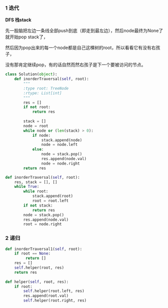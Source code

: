 ### 1 迭代 

**DFS 栈stack** 

先一股脑把左边一条线全部push到底（即走到最左边），然后node最终为None了就开始pop stack了，

然后因为pop出来的每一个node都是自己这棵树的root，所以看看它有没有右孩子，

没有那肯定继续pop，有的话自然而然右孩子是下一个要被访问的节点。

```py
class Solution(object):
    def inorderTraversal(self, root):
        """
        :type root: TreeNode
        :rtype: List[int]
        """
        res = []
        if not root:
            return res
        
        stack = []
        node = root
        while node or (len(stack) > 0):
            if node:
                stack.append(node)
                node = node.left
            else:
                node = stack.pop()
                res.append(node.val)
                node = node.right
        return res
```

```py
def inorderTraversal(self, root):
    res, stack = [], []
    while True:
        while root:
            stack.append(root)
            root = root.left
        if not stack:
            return res
        node = stack.pop()
        res.append(node.val)
        root = node.right
```
### 2 递归

```py
def inorderTraversal1(self, root):
    if root == None:
         return []
    res = []
    self.helper(root, res)
    return res
    
def helper(self, root, res):
    if root:
        self.helper(root.left, res)
        res.append(root.val)
        self.helper(root.right, res)
```
